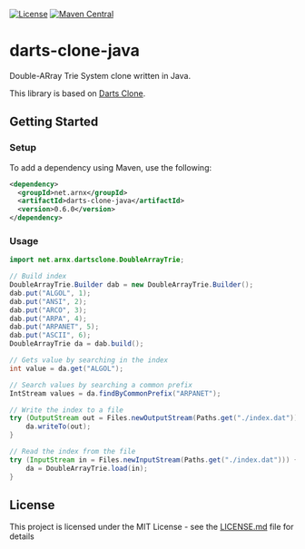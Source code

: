 [![License](https://img.shields.io/badge/License-Apache%202.0-blue.svg)](https://opensource.org/licenses/Apache-2.0)
[![Maven Central](https://maven-badges.herokuapp.com/maven-central/net.arnx/darts-clone-java/badge.svg)](https://maven-badges.herokuapp.com/maven-central/net.arnx/darts-clone-java)

# darts-clone-java

Double-ARray Trie System clone written in Java.

This library is based on [Darts Clone](https://github.com/s-yata/darts-clone).

## Getting Started

### Setup

To add a dependency using Maven, use the following:

```xml
<dependency>
  <groupId>net.arnx</groupId>
  <artifactId>darts-clone-java</artifactId>
  <version>0.6.0</version>
</dependency>
```

### Usage

```java
import net.arnx.dartsclone.DoubleArrayTrie;

// Build index
DoubleArrayTrie.Builder dab = new DoubleArrayTrie.Builder();
dab.put("ALGOL", 1);
dab.put("ANSI", 2);
dab.put("ARCO", 3);
dab.put("ARPA", 4);
dab.put("ARPANET", 5);
dab.put("ASCII", 6);
DoubleArrayTrie da = dab.build();

// Gets value by searching in the index
int value = da.get("ALGOL");

// Search values by searching a common prefix
IntStream values = da.findByCommonPrefix("ARPANET");

// Write the index to a file
try (OutputStream out = Files.newOutputStream(Paths.get("./index.dat"))) {
    da.writeTo(out);
}

// Read the index from the file
try (InputStream in = Files.newInputStream(Paths.get("./index.dat"))) {
    da = DoubleArrayTrie.load(in);
}
```

## License

This project is licensed under the MIT License - see the [LICENSE.md](LICENSE) file for details
